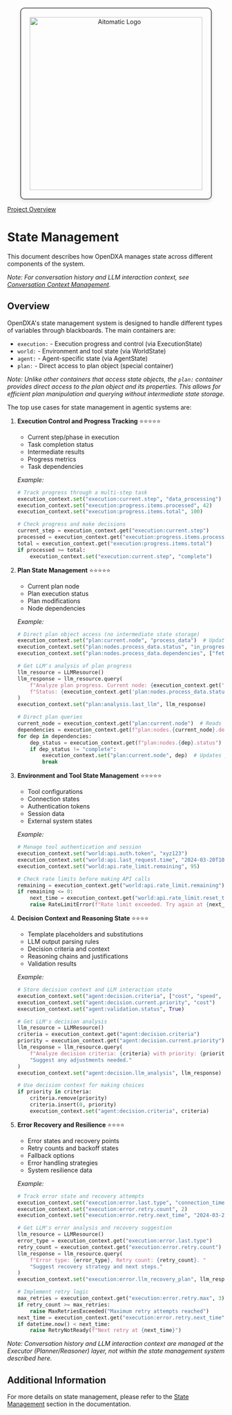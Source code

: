 <!-- markdownlint-disable MD041 -->
<!-- markdownlint-disable MD033 -->
<p align="center">
  <img src="https://cdn.prod.website-files.com/62a10970901ba826988ed5aa/62d942adcae82825089dabdb_aitomatic-logo-black.png" alt="Aitomatic Logo" width="400" style="border: 2px solid #666; border-radius: 10px; padding: 20px; box-shadow: 0 4px 8px rgba(0,0,0,0.1);"/>
</p>

[Project Overview](../../README.md)

# State Management

This document describes how OpenDXA manages state across different components of the system.

*Note: For conversation history and LLM interaction context, see [Conversation Context Management](../core-concepts/conversation-context.md).*

## Overview

OpenDXA's state management system is designed to handle different types of variables through blackboards. The main containers are:
- `execution:` - Execution progress and control (via ExecutionState)
- `world:` - Environment and tool state (via WorldState)
- `agent:` - Agent-specific state (via AgentState)
- `plan:` - Direct access to plan object (special container)

*Note: Unlike other containers that access state objects, the `plan:` container provides direct access to the plan object and its properties. This allows for efficient plan manipulation and querying without intermediate state storage.*

The top use cases for state management in agentic systems are:

1. **Execution Control and Progress Tracking** ⭐⭐⭐⭐⭐
   - Current step/phase in execution
   - Task completion status
   - Intermediate results
   - Progress metrics
   - Task dependencies

   *Example:*
   ```python
   # Track progress through a multi-step task
   execution_context.set("execution:current.step", "data_processing")
   execution_context.set("execution:progress.items.processed", 42)
   execution_context.set("execution:progress.items.total", 100)

   # Check progress and make decisions
   current_step = execution_context.get("execution:current.step")
   processed = execution_context.get("execution:progress.items.processed")
   total = execution_context.get("execution:progress.items.total")
   if processed >= total:
       execution_context.set("execution:current.step", "complete")
   ```

2. **Plan State Management** ⭐⭐⭐⭐⭐
   - Current plan node
   - Plan execution status
   - Plan modifications
   - Node dependencies

   *Example:*
   ```python
   # Direct plan object access (no intermediate state storage)
   execution_context.set("plan:current.node", "process_data")  # Updates plan object directly
   execution_context.set("plan:nodes.process_data.status", "in_progress")  # Modifies node in plan
   execution_context.set("plan:nodes.process_data.dependencies", ["fetch_data", "validate_input"])

   # Get LLM's analysis of plan progress
   llm_resource = LLMResource()
   llm_response = llm_resource.query(
       f"Analyze plan progress. Current node: {execution_context.get('plan:current.node')}, "
       f"Status: {execution_context.get('plan:nodes.process_data.status')}"
   )
   execution_context.set("plan:analysis.last_llm", llm_response)

   # Direct plan queries
   current_node = execution_context.get("plan:current.node")  # Reads from plan object
   dependencies = execution_context.get(f"plan:nodes.{current_node}.dependencies")  # Queries plan structure
   for dep in dependencies:
       dep_status = execution_context.get(f"plan:nodes.{dep}.status")  # Reads node status from plan
       if dep_status != "complete":
           execution_context.set("plan:current.node", dep)  # Updates plan directly
           break
   ```

3. **Environment and Tool State Management** ⭐⭐⭐⭐⭐
   - Tool configurations
   - Connection states
   - Authentication tokens
   - Session data
   - External system states

   *Example:*
   ```python
   # Manage tool authentication and session
   execution_context.set("world:api.auth.token", "xyz123")
   execution_context.set("world:api.last_request.time", "2024-03-20T10:00:00")
   execution_context.set("world:api.rate_limit.remaining", 95)

   # Check rate limits before making API calls
   remaining = execution_context.get("world:api.rate_limit.remaining")
   if remaining <= 0:
       next_time = execution_context.get("world:api.rate_limit.reset_time")
       raise RateLimitError(f"Rate limit exceeded. Try again at {next_time}")
   ```

4. **Decision Context and Reasoning State** ⭐⭐⭐⭐
   - Template placeholders and substitutions
   - LLM output parsing rules
   - Decision criteria and context
   - Reasoning chains and justifications
   - Validation results

   *Example:*
   ```python
   # Store decision context and LLM interaction state
   execution_context.set("agent:decision.criteria", ["cost", "speed", "reliability"])
   execution_context.set("agent:decision.current.priority", "cost")
   execution_context.set("agent:validation.status", True)

   # Get LLM's decision analysis
   llm_resource = LLMResource()
   criteria = execution_context.get("agent:decision.criteria")
   priority = execution_context.get("agent:decision.current.priority")
   llm_response = llm_resource.query(
       f"Analyze decision criteria: {criteria} with priority: {priority}. "
       "Suggest any adjustments needed."
   )
   execution_context.set("agent:decision.llm_analysis", llm_response)

   # Use decision context for making choices
   if priority in criteria:
       criteria.remove(priority)
       criteria.insert(0, priority)
       execution_context.set("agent:decision.criteria", criteria)
   ```

5. **Error Recovery and Resilience** ⭐⭐⭐⭐
   - Error states and recovery points
   - Retry counts and backoff states
   - Fallback options
   - Error handling strategies
   - System resilience data

   *Example:*
   ```python
   # Track error state and recovery attempts
   execution_context.set("execution:error.last.type", "connection_timeout")
   execution_context.set("execution:error.retry.count", 2)
   execution_context.set("execution:error.retry.next_time", "2024-03-20T10:05:00")

   # Get LLM's error analysis and recovery suggestion
   llm_resource = LLMResource()
   error_type = execution_context.get("execution:error.last.type")
   retry_count = execution_context.get("execution:error.retry.count")
   llm_response = llm_resource.query(
       f"Error type: {error_type}, Retry count: {retry_count}. "
       "Suggest recovery strategy and next steps."
   )
   execution_context.set("execution:error.llm_recovery_plan", llm_response)

   # Implement retry logic
   max_retries = execution_context.get("execution:error.retry.max", 3)
   if retry_count >= max_retries:
       raise MaxRetriesExceeded("Maximum retry attempts reached")
   next_time = execution_context.get("execution:error.retry.next_time")
   if datetime.now() < next_time:
       raise RetryNotReady(f"Next retry at {next_time}")
   ```

*Note: Conversation history and LLM interaction context are managed at the Executor (Planner/Reasoner) layer, not within the state management system described here.*

## Additional Information

For more details on state management, please refer to the [State Management](../core-concepts/state-management.md) section in the documentation.
